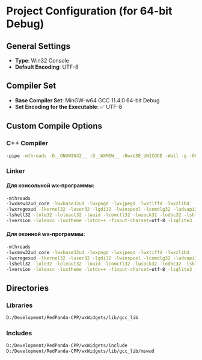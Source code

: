 # Project Configuration (for 64-bit Debug)

## General Settings
- **Type**: Win32 Console  
- **Default Encoding**: UTF-8  

## Compiler Set
- **Base Compiler Set**: MinGW-w64 GCC 11.4.0 64-bit Debug  
- **Set Encoding for the Executable**: ✅ UTF-8  

## Custom Compile Options

### C++ Compiler
```sh
-pipe -mthreads -D__GNUWIN32__ -D__WXMSW__ -DwxUSE_UNICODE -Wall -g -O0 
```

### Linker
#### Для консольной wx-программы:
```sh
-mthreads 
-lwxmsw32ud_core -lwxbase32ud -lwxpngd -lwxjpegd -lwxtiffd -lwxzlibd 
-lwxregexud -lkernel32 -luser32 -lgdi32 -lwinspool -lcomdlg32 -ladvapi32 
-lshell32 -lole32 -loleaut32 -luuid -lcomctl32 -lwsock32 -lodbc32 -lshlwapi 
-lversion -loleacc -luxtheme -lstdc++ -finput-charset=utf-8 -lsqlite3
```

#### Для оконной wx-программы:
```sh
-mthreads 
-lwxmsw32ud_core -lwxbase32ud -lwxpngd -lwxjpegd -lwxtiffd -lwxzlibd 
-lwxregexud -lkernel32 -luser32 -lgdi32 -lwinspool -lcomdlg32 -ladvapi32 
-lshell32 -lole32 -loleaut32 -luuid -lcomctl32 -lwsock32 -lodbc32 -lshlwapi 
-lversion -loleacc -luxtheme -lstdc++ -finput-charset=utf-8 -lsqlite3 -mwindows 
```

## Directories

### Libraries
```sh
D:/Development/RedPanda-CPP/wxWidgets/lib/gcc_lib
```

### Includes
```sh
D:/Development/RedPanda-CPP/wxWidgets/include
D:/Development/RedPanda-CPP/wxWidgets/lib/gcc_lib/mswud
```
